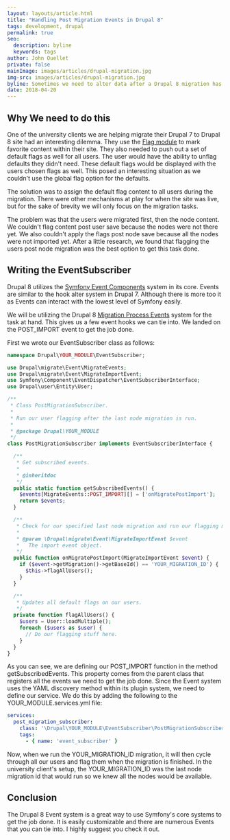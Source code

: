 ```yaml
---
layout: layouts/article.html
title: "Handling Post Migration Events in Drupal 8"
tags: development, drupal
permalink: true
seo:
  description: byline
  keywords: tags
author: John Ouellet
private: false
mainImage: images/articles/drupal-migration.jpg
img-src: images/articles/drupal-migration.jpg
byline: Sometimes we need to alter data after a Drupal 8 migration has finished.  With the migration events system, you can easily accomplish this.
date: 2018-04-20
---
```


Why We need to do this
---------------------

One of the university clients we are helping migrate their Drupal 7 to Drupal 8 site had an interesting dilemma.  They use the [Flag module](https://www.drupal.org/project/flag) to mark favorite content within their site.  They also needed to push out a set of default flags as well for all users.  The user would have the ability to unflag defaults they didn't need.  These default flags would be displayed with the users chosen flags as well.  This posed an interesting situation as we couldn't use the global flag option for the defaults.

The solution was to assign the default flag content to all users during the migration.  There were other mechanisms at play for when the site was live, but for the sake of brevity we will only focus on the migration tasks.

The problem was that the users were migrated first, then the node content.  We couldn't flag content post user save because the nodes were not there yet.   We also couldn't apply the flags post node save because all the nodes were not imported yet.  After a little research, we found that flagging the users post node migration was the best option to get this task done.


Writing the EventSubscriber
---------------------

Drupal 8 utilizes the [Symfony Event Components](http://symfony.com/doc/current/components/event_dispatcher.html) system in its core.  Events are similar to the hook alter system in Drupal 7.  Although there is more too it as Events can interact with the lowest level of Symfony easily.

We will be utilizing the Drupal 8 [Migration Process Events](https://www.drupal.org/node/2544874) system for the task at hand.  This gives us a few event hooks we can tie into.  We landed on the POST_IMPORT event to get the job done.

First we wrote our EventSubscriber class as follows:

```php
namespace Drupal\YOUR_MODULE\EventSubscriber;

use Drupal\migrate\Event\MigrateEvents;
use Drupal\migrate\Event\MigrateImportEvent;
use Symfony\Component\EventDispatcher\EventSubscriberInterface;
use Drupal\user\Entity\User;

/**
 * Class PostMigrationSubscriber.
 *
 * Run our user flagging after the last node migration is run.
 *
 * @package Drupal\YOUR_MODULE
 */
class PostMigrationSubscriber implements EventSubscriberInterface {

  /**
   * Get subscribed events.
   *
   * @inheritdoc
   */
  public static function getSubscribedEvents() {
    $events[MigrateEvents::POST_IMPORT][] = ['onMigratePostImport'];
    return $events;
  }

  /**
   * Check for our specified last node migration and run our flagging mechanisms.
   *
   * @param \Drupal\migrate\Event\MigrateImportEvent $event
   *   The import event object.
   */
  public function onMigratePostImport(MigrateImportEvent $event) {
    if ($event->getMigration()->getBaseId() == 'YOUR_MIGRATION_ID') {
      $this->flagAllUsers();
    }
  }

  /**
   * Updates all default flags on our users.
   */
  private function flagAllUsers() {
    $users = User::loadMultiple();
    foreach ($users as $user) {
      // Do our flagging stuff here.
    }
  }
}
```

As you can see, we are defining our POST_IMPORT function in the method getSubscribedEvents.  This property comes from the parent class that registers all the events we need to get the job done.  Since the Event system uses the YAML discovery method within its plugin system, we need to define our service.  We do this by adding the following to the YOUR_MODULE.services.yml file:

```yaml
services:
  post_migration_subscriber:
    class: '\Drupal\YOUR_MODULE\EventSubscriber\PostMigrationSubscriber'
    tags:
      - { name: 'event_subscriber' }
```

Now, when we run the YOUR_MIGRATION_ID migration, it will then cycle through all our users and flag them when the migration is finished.  In the university client's setup, the YOUR_MIGRATION_ID was the last node migration id that would run so we knew all the nodes would be available.

Conclusion
----------

The Drupal 8 Event system is a great way to use Symfony's core systems to get the job done.  It is easily customizable and there are numerous Events that you can tie into.  I highly suggest you check it out.
